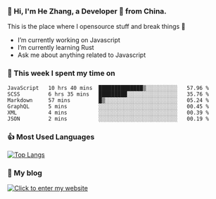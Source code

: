 ### 👋 Hi, I'm He Zhang, a Developer 🚀 from China.

This is the place where I opensource stuff and break things :rofl:

- I’m currently working on Javascript
- I’m currently learning Rust
- Ask me about anything related to Javascript

### 💪 This week I spent my time on 
<!--START_SECTION:waka-->

```text
JavaScript   10 hrs 40 mins  ██████████████▒░░░░░░░░░░   57.96 %
SCSS         6 hrs 35 mins   █████████░░░░░░░░░░░░░░░░   35.76 %
Markdown     57 mins         █▒░░░░░░░░░░░░░░░░░░░░░░░   05.24 %
GraphQL      5 mins          ░░░░░░░░░░░░░░░░░░░░░░░░░   00.45 %
XML          4 mins          ░░░░░░░░░░░░░░░░░░░░░░░░░   00.39 %
JSON         2 mins          ░░░░░░░░░░░░░░░░░░░░░░░░░   00.19 %
```

<!--END_SECTION:waka-->

### 👍 Most Used Languages
[![Top Langs](https://github-readme-stats.vercel.app/api/top-langs/?username=zhanghecool&layout=compact)](https://zhanghe.cool)

### 🌈 My blog 
[![Click to enter my website](https://cdn.jsdelivr.net/gh/zhanghecool/assets/images/gif/zhanghecools.gif)](https://zhanghe.cool)
